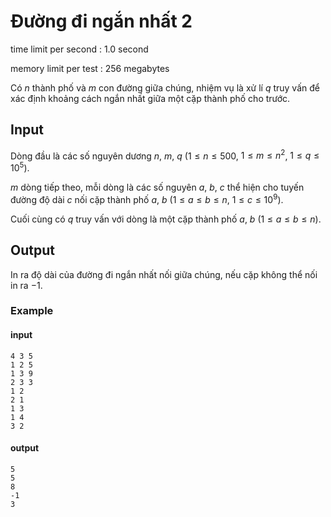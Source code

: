 # Đường đi ngắn nhất 2
time limit per second : 1.0 second

memory limit per test : 256 megabytes

Có $n$ thành phố và $m$ con đường giữa chúng, nhiệm vụ là xử lí $q$ truy vấn để xác định khoảng cách ngắn nhất giữa một cặp thành phố cho trước.

## Input
Dòng đầu là các số nguyên dương $n$, $m$, $q$ ($1 \leq n \leq 500$, $1 \leq m \leq n^2$, $1 \leq q \leq 10^5$).

$m$ dòng tiếp theo, mỗi dòng là các số nguyên $a$, $b$, $c$ thể hiện cho tuyến đường độ dài $c$ nối cặp thành phố $a$, $b$ ($1 \leq a \leq b \leq n$, $1 \leq c \leq 10^9$).

Cuối cùng có $q$ truy vấn với dòng là một cặp thành phố $a$, $b$ ($1 \leq a \leq b \leq n$).

## Output
In ra độ dài của đường đi ngắn nhất nối giữa chúng, nếu cặp không thể nối in ra $-1$.

### Example
#### input
```
4 3 5
1 2 5
1 3 9
2 3 3
1 2
2 1
1 3
1 4
3 2
```

#### output
```
5
5
8
-1
3
```

